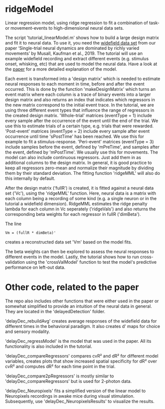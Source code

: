 # ridgeModel

Linear regression model, using ridge regression to fit a combination of task- or movement-events to high-dimensional neural data sets.

The script 'tutorial_linearModel.m' shows how to build a large design matrix and fit it to neural data. To use it, you need the [widefield data set](http://repository.cshl.edu/38599/) from our paper ‘Single-trial neural dynamics are dominated by richly varied movements’ by Musall, Kaufman et al., 2019.
The tutorial will use an example widefield recording and extract different events (e.g. stimulus onset, whisking, etc) that are used to model the neural data. Have a look at the [paper](https://www.nature.com/articles/s41593-019-0502-4) for a more detailed explanation of the model.

Each event is transformed into a 'design matrix' which is needed to estimate neural responses to each moment in time, before and after the event occurred. This is done by the function 'makeDesignMatrix' which turns an event matrix where each column is a trace of binary events into a larger design matrix and also returns an index that indicates which regressors in the new matrix correspond to the initial event trace.
In the tutorial, we are using three different event types that influence the range of regressors in the created design matrix.
'Whole-trial' matrices (eventType = 1) include every sample after the occurrence of the event until the end of the trial. We use this to estimate trials of a certain type, e.g. trials that were rewarded.
'Post-event' matrices (eventType = 2) include every sample after event occurrence until time 'sPostTime' has been reached. We use this for example to fit a stimulus-response.
'Peri-event' matrices (eventType = 3) include samples before the event, defined by 'mPreTime', and samples after the event, defined by 'mPostTime'. We usually use this for movements.
The model can also include continuous regressors. Just add them in as additional columns to the design matrix. In general, it is good practice to keep all regressors zero-mean and normalize their magnitude by dividing them by their standard deviation. The fitting function 'ridgeMML' will also do this internally by default.

After the design matrix ('fullR') is created, it is fitted against a neural data set ('Vc'), using the 'ridgeMML' function. Here, neural data is a matrix with each column being a recording of some kind (e.g. a single neuron or in the tutorial a widefield dimension).
RidgeMML estimates the ridge penalty lambda for each column in Vc seperately ('ridgeVals') and also returns the corresponding beta weights for each regressor in fullR ('dimBeta').

The line 

```Vm = (fullR * dimBeta)'```

creates a reconstructed data set 'Vm' based on the model fits.

The beta weights can then be explored to assess the neural responses to different events in the model.
Lastly, the tutorial shows how to run cross-validation using the 'crossValModel' function to test the model's predictive performance on left-out data.


# Other code, related to the paper

The repo also includes other functions that were either used in the paper or somewhat simplified to provide an intuition of the neural data in general. They are located in the 'delayedDetection' folder.

'delayDec_rebuildAvg' creates average responses of the widefield data for different times in the behavioral paradigm. It also creates d' maps for choice and sensory modality.

'delayDec_regressModel' is the model that was used in the paper. All its functionality is also included in the tutorial.

'delayDec_compareRegressors' compares cvR² and dR² for different model variables, creates plots that show increased spatial specificity for dR² over cvR² and computes dR² for each time point in the trial.

'delayDec_compare2pRegressors' is mostly similar to 'delayDec_compareRegressors' but is used for 2-photon data.

'delayDec_Neuropixels' fits a simplified version of the linear model to Neuropixels recordings in awake mice during visual stimulation. Subsequently, use 'delayDec_NeuropixelsResults' to visualize the results.
